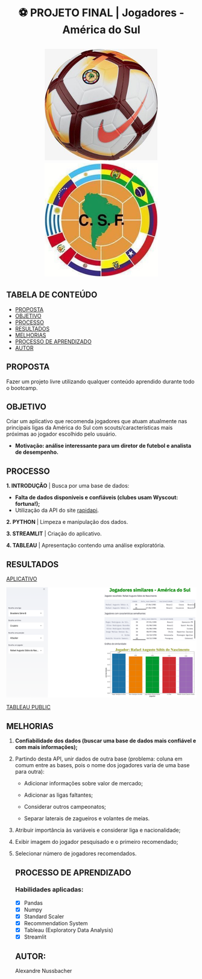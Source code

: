 <h1 align="center"> ⚽ PROJETO FINAL | Jogadores - América do Sul <br></br>
  <img width="300" src="https://github.com/alexandrenussbacher/Ironhack-Projeto_Final/blob/main/imagens/bola.jpg">
  <img width="300" src="https://github.com/alexandrenussbacher/Ironhack-Projeto_Final/blob/main/imagens/conmebol.jpg">
  </h>

## TABELA DE CONTEÚDO

- [PROPOSTA](#proposta)
- [OBJETIVO](#objetivo)
- [PROCESSO](#processo)
- [RESULTADOS](#resultados)
- [MELHORIAS](#melhorias)
- [PROCESSO DE APRENDIZADO](#processo_de_aprendizado)
- [AUTOR](#autor)


<a name="proposta"></a>
## PROPOSTA

Fazer um projeto livre utilizando qualquer conteúdo aprendido durante todo o bootcamp.

<a name="objetivo"></a>
## OBJETIVO

Criar um aplicativo que recomenda jogadores que atuam atualmente nas principais ligas da América do Sul com scouts/características mais próximas ao jogador escolhido pelo usuário.

- **Motivação: análise interessante para um diretor de futebol e analista de desempenho.**

<a name="processo"></a>
## PROCESSO

**1. INTRODUÇÃO** | Busca por uma base de dados:

- **Falta de dados disponíveis e confiáveis (clubes usam Wyscout: fortuna!);**
- Utilização da API do site [rapidapi](https://rapidapi.com/api-sports/api/api-football).

**2. PYTHON** | Limpeza e manipulação dos dados.

**3. STREAMLIT** | Criação do aplicativo.

**4. TABLEAU** | Apresentação contendo uma análise exploratória.

<a name="resultados"></a>
## RESULTADOS

[APLICATIVO](http://localhost:8502/)

<img src="https://github.com/alexandrenussbacher/Ironhack-Projeto_Final/blob/main/imagens/aplicativo.png">

[TABLEAU PUBLIC](https://public.tableau.com/profile/alexandre.nussbacher#!/vizhome/RecomendaodejogadoresAmricadoSul/HISTRIA)

<a name="melhorias"></a>
## MELHORIAS

<ol type="1">
<b><li> Confiabilidade dos dados (buscar uma base de dados mais confiável e com mais informações);</b> </li> <p></p>

<li> Partindo desta API, unir dados de outra base (problema: coluna em comum entre as bases, pois o nome dos jogadores varia de uma base para outra):

  - Adicionar informações sobre valor de mercado;

  - Adicionar as ligas faltantes;

  - Considerar outros campeonatos;

  - Separar laterais de zagueiros e volantes de meias. </li> <p></p>

<li> Atribuir importância às variáveis e considerar liga e nacionalidade; </li> <p></p>

<li> Exibir imagem do jogador pesquisado e o primeiro recomendado; </li> <p></p>

<li> Selecionar número de jogadores recomendados. </li> <p></p>

<a name="processo_de_aprendizado"></a>
## PROCESSO DE APRENDIZADO

### Habilidades aplicadas:

- [x] Pandas
- [x] Numpy
- [x] Standard Scaler
- [x] Recommendation System
- [x] Tableau (Exploratory Data Analysis)
- [x] Streamlit

<a name="autor"></a>
## AUTOR:

Alexandre Nussbacher
